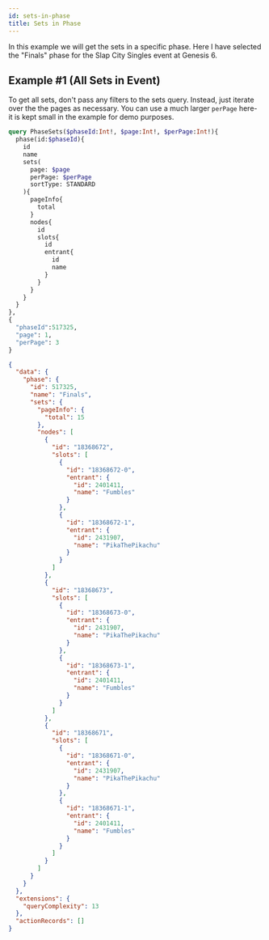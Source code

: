 ```yaml
---
id: sets-in-phase
title: Sets in Phase
---
```


In this example we will get the sets in a specific phase.
Here I have selected the "Finals" phase for the Slap City Singles event at Genesis 6.

## Example #1 (All Sets in Event)

To get all sets, don't pass any filters to the sets query.
Instead, just iterate over the the pages as necessary.
You can use a much larger `perPage` here- it is kept small in the example for demo purposes.

<!--DOCUSAURUS_CODE_TABS-->
<!--Request-->

```GraphQL
query PhaseSets($phaseId:Int!, $page:Int!, $perPage:Int!){
  phase(id:$phaseId){
    id
    name
    sets(
      page: $page
      perPage: $perPage
      sortType: STANDARD
    ){
      pageInfo{
        total
      }
      nodes{
        id
        slots{
          id
          entrant{
            id
            name
          }
        }
      }
    }
  }
},
{
  "phaseId":517325,
  "page": 1,
  "perPage": 3
}
```

<!--Response-->

```json
{
  "data": {
    "phase": {
      "id": 517325,
      "name": "Finals",
      "sets": {
        "pageInfo": {
          "total": 15
        },
        "nodes": [
          {
            "id": "18368672",
            "slots": [
              {
                "id": "18368672-0",
                "entrant": {
                  "id": 2401411,
                  "name": "Fumbles"
                }
              },
              {
                "id": "18368672-1",
                "entrant": {
                  "id": 2431907,
                  "name": "PikaThePikachu"
                }
              }
            ]
          },
          {
            "id": "18368673",
            "slots": [
              {
                "id": "18368673-0",
                "entrant": {
                  "id": 2431907,
                  "name": "PikaThePikachu"
                }
              },
              {
                "id": "18368673-1",
                "entrant": {
                  "id": 2401411,
                  "name": "Fumbles"
                }
              }
            ]
          },
          {
            "id": "18368671",
            "slots": [
              {
                "id": "18368671-0",
                "entrant": {
                  "id": 2431907,
                  "name": "PikaThePikachu"
                }
              },
              {
                "id": "18368671-1",
                "entrant": {
                  "id": 2401411,
                  "name": "Fumbles"
                }
              }
            ]
          }
        ]
      }
    }
  },
  "extensions": {
    "queryComplexity": 13
  },
  "actionRecords": []
}
```

<!--END_DOCUSAURUS_CODE_TABS-->
